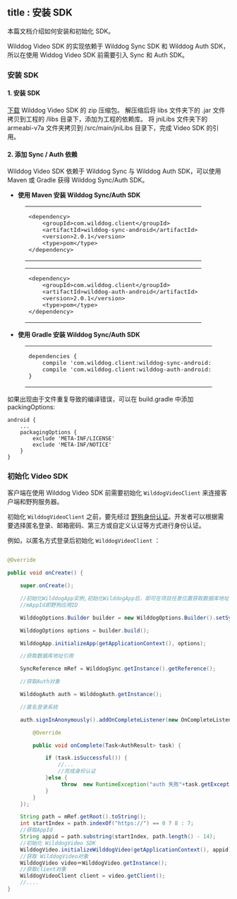 title : 安装 SDK
---

本篇文档介绍如何安装和初始化 SDK。

Wilddog Video SDK 的实现依赖于 Wilddog Sync SDK 和 Wilddog Auth SDK，所以在使用 Widdog Video SDK 前需要引入 Sync 和 Auth SDK。

### 安装 SDK
#### 1. 安装 SDK

[下载]() Wilddog Video SDK 的 zip 压缩包。
解压缩后将 libs 文件夹下的 .jar 文件拷贝到工程的 /libs 目录下，添加为工程的依赖库。
将 jniLibs 文件夹下的 armeabi-v7a 文件夹拷贝到 /src/main/jniLibs 目录下，完成 Video SDK 的引用。


#### 2. 添加 Sync / Auth 依赖

Wilddog Video SDK 依赖于 Wilddog Sync 与 Wilddog Auth SDK，可以使用 Maven 或 Gradle 获得 Wilddog Sync/Auth SDK。

- **使用 Maven 安装 Wilddog Sync/Auth SDK**

<figure class="highlight xml"><table><tbody><tr><td class="code"><pre><div class="line"><span class="tag">&lt;<span class="name">dependency</span>&gt;</span></div><div class="line">    <span class="tag">&lt;<span class="name">groupId</span>&gt;</span>com.wilddog.client<span class="tag">&lt;/<span class="name">groupId</span>&gt;</span></div><div class="line">    <span class="tag">&lt;<span class="name">artifactId</span>&gt;</span>wilddog-sync-android<span class="tag">&lt;/<span class="name">artifactId</span>&gt;</span></div><div class="line">    <span class="tag">&lt;<span class="name">version</span>&gt;</span>2.0.1<span class="tag">&lt;/<span class="name">version</span>&gt;</span></div>    <span class="tag">&lt;<span class="name">type</span>&gt;</span>pom<span class="tag">&lt;/<span class="name">type</span>&gt;</span></div><div class="line"><span class="tag">&lt;/<span class="name">dependency</span>&gt;</span></div></pre></td></tr></tbody></table></figure><figure class="highlight xml"><table><tbody><tr><td class="code"><pre><div class="line"><span class="tag">&lt;<span class="name">dependency</span>&gt;</span></div><div class="line">    <span class="tag">&lt;<span class="name">groupId</span>&gt;</span>com.wilddog.client<span class="tag">&lt;/<span class="name">groupId</span>&gt;</span></div><div class="line">    <span class="tag">&lt;<span class="name">artifactId</span>&gt;</span>wilddog-auth-android<span class="tag">&lt;/<span class="name">artifactId</span>&gt;</span></div><div class="line">    <span class="tag">&lt;<span class="name">version</span>&gt;</span>2.0.1<span class="tag">&lt;/<span class="name">version</span>&gt;</span></div>    <span class="tag">&lt;<span class="name">type</span>&gt;</span>pom<span class="tag">&lt;/<span class="name">type</span>&gt;</span></div><div class="line"><span class="tag">&lt;/<span class="name">dependency</span>&gt;</span></div></pre></td></tr></tbody></table></figure>



- **使用 Gradle 安装 Wilddog Sync/Auth SDK**

<figure class="highlight java"><table><tbody><tr><td class="code"><pre><div class="line">dependencies { </div><div class="line">    compile <span class="string">&apos;com.wilddog.client:wilddog-sync-android:2.0.1&apos;</span></div><div class="line">    compile <span class="string">&apos;com.wilddog.client:wilddog-auth-android:2.0.1&apos;</span></div><div class="line">}</div></pre></td></tr></tbody></table></figure>

如果出现由于文件重复导致的编译错误，可以在 build.gradle 中添加 packingOptions:

```
android { 
    ... 
    packagingOptions { 
        exclude 'META-INF/LICENSE' 
        exclude 'META-INF/NOTICE' 
    }
}

```


### 初始化 Video SDK

客户端在使用 Wilddog Video SDK 前需要初始化 `WilddogVideoClient` 来连接客户端和野狗服务器。

初始化 `WilddogVideoClient` 之前，要先经过 [野狗身份认证](/overview/auth.html)。开发者可以根据需要选择匿名登录、邮箱密码、第三方或自定义认证等方式进行身份认证。


例如，以匿名方式登录后初始化 `WilddogVideoClient` ：

```java

@Override

public void onCreate() { 

    super.onCreate(); 

    //初始化WilddogApp实例,初始化WilddogApp后，即可在项目任意位置获取数据库地址引用
    //mAppId即野狗应用ID

    WilddogOptions.Builder builder = new WilddogOptions.Builder().setSyncUrl("http://"+ mAppId +".wilddogio.com");

    WilddogOptions options = builder.build();

    WilddogApp.initializeApp(getApplicationContext(), options);

    //获取数据库地址引用

    SyncReference mRef = WilddogSync.getInstance().getReference();

    //获取Auth对象

    WilddogAuth auth = WilddogAuth.getInstance();

    //匿名登录系统

    auth.signInAnonymously().addOnCompleteListener(new OnCompleteListener<AuthResult>() {

        @Override

        public void onComplete(Task<AuthResult> task) {

            if (task.isSuccessful()) {
                //...
                //完成身份认证 
            }else {
                 throw  new RuntimeException("auth 失败"+task.getException().getMessage());
            }
        }
    });

    String path = mRef.getRoot().toString();
    int startIndex = path.indexOf("https://") == 0 ? 8 : 7;
    //获取AppId
    String appid = path.substring(startIndex, path.length() - 14);
    //初始化 WilddogVideo SDK
    WilddogVideo.initializeWilddogVideo(getApplicationContext(), appid);
    //获取 WilddogVideo对象
    WilddogVideo video＝WilddogVideo.getInstance();
    //获取client对象
    WilddogVideoClient client = video.getClient();
    //....
}

```

